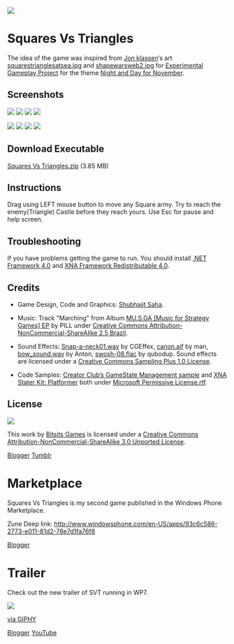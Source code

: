 ![](https://raw.githubusercontent.com/Bitsits/Squares-vs-Triangles/master/Windows%20Phone%20App/Push%20Puzzle%20PC%20Large.png)

Squares Vs Triangles
===
The idea of the game was inspired from [Jon klassen](http://www.burstofbeaden.com/)‘s art [squarestrianglesatsea.jpg](http://www.burstofbeaden.com/squarestrianglesatsea.jpg) and [shapewarsweb2.jpg](http://www.burstofbeaden.com/shapewarsweb2.jpg) for [Experimental Gameplay Project] for the theme [Night and Day for November][theme].

Screenshots
---

![](https://raw.githubusercontent.com/Bitsits/Squares-vs-Triangles/master/Windows%20Phone%20App/SVT%20Screenshot%201.png)
![](https://raw.githubusercontent.com/Bitsits/Squares-vs-Triangles/master/Windows%20Phone%20App/SVT%20Screenshot%202.png)
![](https://raw.githubusercontent.com/Bitsits/Squares-vs-Triangles/master/Windows%20Phone%20App/SVT%20Screenshot%203.png)
![](https://raw.githubusercontent.com/Bitsits/Squares-vs-Triangles/master/Windows%20Phone%20App/SVT%20Screenshot%204.png)

![](https://raw.githubusercontent.com/Bitsits/Squares-vs-Triangles/master/Windows%20Phone%20App/SVT%20Screenshot%205.png)
![](https://raw.githubusercontent.com/Bitsits/Squares-vs-Triangles/master/Windows%20Phone%20App/SVT%20Screenshot%206.png)
![](https://raw.githubusercontent.com/Bitsits/Squares-vs-Triangles/master/Windows%20Phone%20App/SVT%20Screenshot%207.png)
![](https://raw.githubusercontent.com/Bitsits/Squares-vs-Triangles/master/Windows%20Phone%20App/SVT%20Screenshot%208.png)

Download Executable
---
[Squares Vs Triangles.zip][zip] (3.85 MB)

Instructions
---
Drag using LEFT mouse button to move any Square army. Try to reach the enemy(Triangle) Castle before they reach yours. Use Esc for pause and help screen.


Troubleshooting
---
If you have problems getting the game to run. You should install [.NET Framework 4.0] and [XNA Framework Redistributable 4.0].


Credits
---
- Game Design, Code and Graphics: [Shubhajit Saha].

- Music: Track "Marching" from Album [MU.S.GA [Music for Strategy Games] EP](http://www.jamendo.com/en/album/12751) by PILL under [Creative Commons Attribution-NonCommercial-ShareAlike 2.5 Brazil].

- Sound Effects: [Snap-a-neck01.wav](http://www.freesound.org/samplesViewSingle.php?id=97783) by CGEffex, [canon.aif](http://www.freesound.org/samplesViewSingle.php?id=14615) by man, [bow_sound.wav](http://www.freesound.org/samplesViewSingle.php?id=54) by Anton, [swosh-08.flac](http://www.freesound.org/samplesViewSingle.php?id=59995) by qubodup. Sound effects are licensed under a [Creative Commons Sampling Plus 1.0 License].

- Code Samples: [Creator Club’s GameState Management sample] and [XNA Stater Kit: Platformer] both under [Microsoft Permissive License.rtf].


License
---

![](https://raw.githubusercontent.com/Bitsits/Squares-vs-Triangles/master/Blog/cc.png)

This work by [Bitsits Games] is licensed under a [Creative Commons Attribution-NonCommercial-ShareAlike 3.0 Unported License].

[.NET Framework 4.0]: http://www.microsoft.com/en-in/download/details.aspx?id=17718
[XNA Framework Redistributable 4.0]: http://www.microsoft.com/en-in/download/details.aspx?id=20914

[Creator Club’s GameState Management sample]: http://creators.xna.com/en-US/samples/gamestatemanagement
[XNA Stater Kit: Platformer]: http://msdn.microsoft.com/en-us/library/dd254918.aspx
[Microsoft Permissive License.rtf]: http://creators.xna.com/downloads/?id=15

[MIT License]: http://www.opensource.org/licenses/mit-license.php
[Creative Commons Sampling Plus 1.0 License]: http://creativecommons.org/licenses/sampling+/1.0/
[Creative Commons Attribution-NonCommercial-ShareAlike 2.5 Brazil]:http://creativecommons.org/licenses/by-nc-sa/2.5/br/
[Creative Commons Attribution-NonCommercial-ShareAlike 3.0 Unported License]: http://creativecommons.org/licenses/by-nc-sa/3.0/

[Bitsits Games]: https://bitsits.blogspot.com
[Shubhajit Saha]: https://suvozit.blogspot.com
[Maya Agarwal]: https://mayaagarwal.blogspot.com

[Experimental Gameplay Project]: http://experimentalgameplay.com/
[theme]: http://experimentalgameplay.com/blog/2010/11/night-and-day-for-november/
[zip]: https://github.com/Bitsits/Squares-vs-Triangles/blob/master/Windows%20Phone%20App/Squares%20Vs%20Triangles.zip

[Blogger](https://bitsits.blogspot.com/2011/05/squares-vs-triangles-in-marketplace.html)
[Tumblr](http://bitsits.tumblr.com/post/96209958400/squares-vs-triangles-in-marketplace-squares-vs)

Marketplace
===
Squares Vs Triangles is my second game published in the Windows Phone Marketplace. 

Zune Deep link: http://www.windowsphone.com/en-US/apps/93c6c586-2773-e011-81d2-78e7d1fa76f8

[Blogger](https://bitsits.blogspot.com/2011/05/squares-vs-triangles-in-marketplace.html)

Trailer
===
Check out the new trailer of SVT running in WP7. 

<!-- [![](http://i3.ytimg.com/vi/ZgdzLgq55us/hqdefault.jpg)][video] -->
[![](https://raw.githubusercontent.com/Bitsits/Squares-vs-Triangles/master/Blog/KFW3qGwTzhHBakLC37.gif)][video]

<p><a href="https://giphy.com/gifs/bitsits-games-squares-vs-triangles-wp7-KFW3qGwTzhHBakLC37">via GIPHY</a></p>

[Blogger](https://bitsits.blogspot.com/2011/02/squares-vs-triangles-trailer.html)
[YouTube][video]

[video]: https://youtu.be/ZgdzLgq55us
